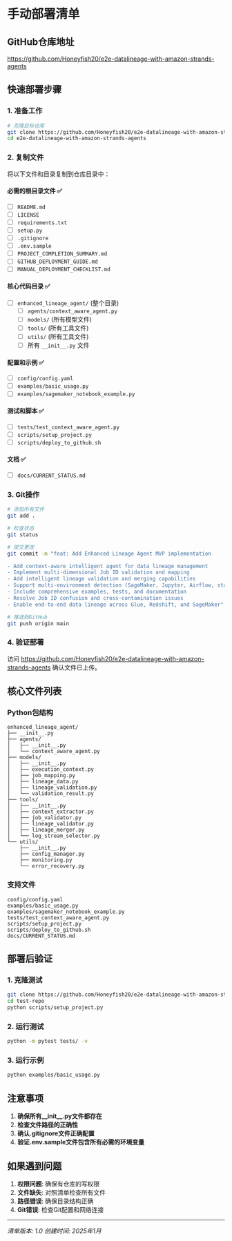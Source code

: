 # 手动部署清单

## GitHub仓库地址
https://github.com/Honeyfish20/e2e-datalineage-with-amazon-strands-agents

## 快速部署步骤

### 1. 准备工作
```bash
# 克隆目标仓库
git clone https://github.com/Honeyfish20/e2e-datalineage-with-amazon-strands-agents.git
cd e2e-datalineage-with-amazon-strands-agents
```

### 2. 复制文件
将以下文件和目录复制到仓库目录中：

#### 必需的根目录文件 ✅
- [ ] `README.md`
- [ ] `LICENSE`
- [ ] `requirements.txt`
- [ ] `setup.py`
- [ ] `.gitignore`
- [ ] `.env.sample`
- [ ] `PROJECT_COMPLETION_SUMMARY.md`
- [ ] `GITHUB_DEPLOYMENT_GUIDE.md`
- [ ] `MANUAL_DEPLOYMENT_CHECKLIST.md`

#### 核心代码目录 ✅
- [ ] `enhanced_lineage_agent/` (整个目录)
  - [ ] `agents/context_aware_agent.py`
  - [ ] `models/` (所有模型文件)
  - [ ] `tools/` (所有工具文件)
  - [ ] `utils/` (所有工具文件)
  - [ ] 所有 `__init__.py` 文件

#### 配置和示例 ✅
- [ ] `config/config.yaml`
- [ ] `examples/basic_usage.py`
- [ ] `examples/sagemaker_notebook_example.py`

#### 测试和脚本 ✅
- [ ] `tests/test_context_aware_agent.py`
- [ ] `scripts/setup_project.py`
- [ ] `scripts/deploy_to_github.sh`

#### 文档 ✅
- [ ] `docs/CURRENT_STATUS.md`

### 3. Git操作
```bash
# 添加所有文件
git add .

# 检查状态
git status

# 提交更改
git commit -m "feat: Add Enhanced Lineage Agent MVP implementation

- Add context-aware intelligent agent for data lineage management
- Implement multi-dimensional Job ID validation and mapping
- Add intelligent lineage validation and merging capabilities
- Support multi-environment detection (SageMaker, Jupyter, Airflow, standalone)
- Include comprehensive examples, tests, and documentation
- Resolve Job ID confusion and cross-contamination issues
- Enable end-to-end data lineage across Glue, Redshift, and SageMaker"

# 推送到GitHub
git push origin main
```

### 4. 验证部署
访问 https://github.com/Honeyfish20/e2e-datalineage-with-amazon-strands-agents 确认文件已上传。

## 核心文件列表

### Python包结构
```
enhanced_lineage_agent/
├── __init__.py
├── agents/
│   ├── __init__.py
│   └── context_aware_agent.py
├── models/
│   ├── __init__.py
│   ├── execution_context.py
│   ├── job_mapping.py
│   ├── lineage_data.py
│   ├── lineage_validation.py
│   └── validation_result.py
├── tools/
│   ├── __init__.py
│   ├── context_extractor.py
│   ├── job_validator.py
│   ├── lineage_validator.py
│   ├── lineage_merger.py
│   └── log_stream_selector.py
└── utils/
    ├── __init__.py
    ├── config_manager.py
    ├── monitoring.py
    └── error_recovery.py
```

### 支持文件
```
config/config.yaml
examples/basic_usage.py
examples/sagemaker_notebook_example.py
tests/test_context_aware_agent.py
scripts/setup_project.py
scripts/deploy_to_github.sh
docs/CURRENT_STATUS.md
```

## 部署后验证

### 1. 克隆测试
```bash
git clone https://github.com/Honeyfish20/e2e-datalineage-with-amazon-strands-agents.git test-repo
cd test-repo
python scripts/setup_project.py
```

### 2. 运行测试
```bash
python -m pytest tests/ -v
```

### 3. 运行示例
```bash
python examples/basic_usage.py
```

## 注意事项

1. **确保所有__init__.py文件都存在**
2. **检查文件路径的正确性**
3. **确认.gitignore文件正确配置**
4. **验证.env.sample文件包含所有必需的环境变量**

## 如果遇到问题

1. **权限问题**: 确保有仓库的写权限
2. **文件缺失**: 对照清单检查所有文件
3. **路径错误**: 确保目录结构正确
4. **Git错误**: 检查Git配置和网络连接

---

*清单版本: 1.0*
*创建时间: 2025年1月*